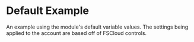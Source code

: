 # Default Example

An example using the module's default variable values. The settings being applied to the account are based off of FSCloud controls.
